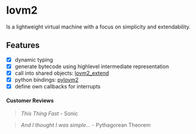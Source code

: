 # lovm2

Is a lightweight virtual machine with a focus on simplicity and extendability.

## Features

- [X] dynamic typing
- [X] generate bytecode using highlevel intermediate representation
- [X] call into shared objects: [lovm2_extend](lovm2_extend/README.md)
- [X] python bindings: [pylovm2](pylovm2/README.md)
- [X] define own callbacks for interrupts

#### Customer Reviews

> *This Thing Fast* - Sonic

> *And I thought I was simple...* - Pythagorean Theorem
